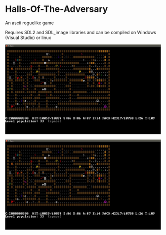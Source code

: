 # Halls-Of-The-Adversary
An ascii roguelike game

Requires SDL2 and SDL_image libraries and can be compiled on Windows (Visual Studio) or linux

![Alt text](/screenshots/screenshot1.jpg?raw=true "Screenshot1")

![Alt text](/screenshots/screenshot1.jpg?raw=true "Casino1")
